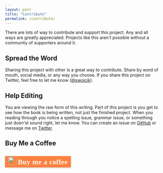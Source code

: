 ```yaml
---
layout: post
title: "Contribute"
permalink: /contribute/
---
```


There are lots of way to contribute and support this project. Any and all ways are greatly appreciated. Projects like this aren't possible without a community of supporters around it. 

## Spread the Word
Sharing this project with other is a great way to contribute. Share by word of mouth, social media, or any way you choose. If you share this project on Twitter, feel free to let me know ([@swoicik](https://twitter.com/swoicik)).

## Help Editing
You are viewing the raw form of this writing. Part of this project is you get to see how the book is being written, not just the finished project. When you reading through you notice a spelling issue, grammar issue, or something just doen'st sound right, let me know. You can create an issue on [GitHub](https://github.com/swoicik/cyod/issues) or message me on [Twitter](https://twitter.com/swoicik).

## Buy Me a Coffee
## <style>.bmc-button img{width: 27px !important;margin-bottom: 1px !important;box-shadow: none !important;border: none !important;vertical-align: middle !important;}.bmc-button{margin:0 auto; line-height: 36px !important;height:37px !important;text-decoration: none !important;display:inline-flex !important;color:#FFFFFF !important;background-color:#FF813F !important;border-radius: 3px !important;border: 1px solid transparent !important;padding: 1px 9px !important;font-size: 23px !important;letter-spacing: 0.6px !important;box-shadow: 0px 1px 2px rgba(190, 190, 190, 0.5) !important;-webkit-box-shadow: 0px 1px 2px 2px rgba(190, 190, 190, 0.5) !important;margin: 0 auto !important;font-family:'Cookie', cursive !important;-webkit-box-sizing: border-box !important;box-sizing: border-box !important;-o-transition: 0.3s all linear !important;-webkit-transition: 0.3s all linear !important;-moz-transition: 0.3s all linear !important;-ms-transition: 0.3s all linear !important;transition: 0.3s all linear !important;}.bmc-button:hover, .bmc-button:active, .bmc-button:focus {-webkit-box-shadow: 0px 1px 2px 2px rgba(190, 190, 190, 0.5) !important;text-decoration: none !important;box-shadow: 0px 1px 2px 2px rgba(190, 190, 190, 0.5) !important;opacity: 0.85 !important;color:#FFFFFF !important;}</style><link href="https://fonts.googleapis.com/css?family=Cookie" rel="stylesheet"><a class="bmc-button" target="_blank" href="https://www.buymeacoffee.com/swoicik"><img src="https://www.buymeacoffee.com/assets/img/BMC-btn-logo.svg" alt="Buy me a coffee"><span style="margin-left:5px">Buy me a coffee</span></a>

